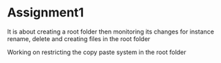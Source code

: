# Assignment1
<P>It is about creating a root folder then monitoring its changes for instance rename, delete and creating files in the root folder</P>
<p>Working on restricting the copy paste system in the root folder</p>
